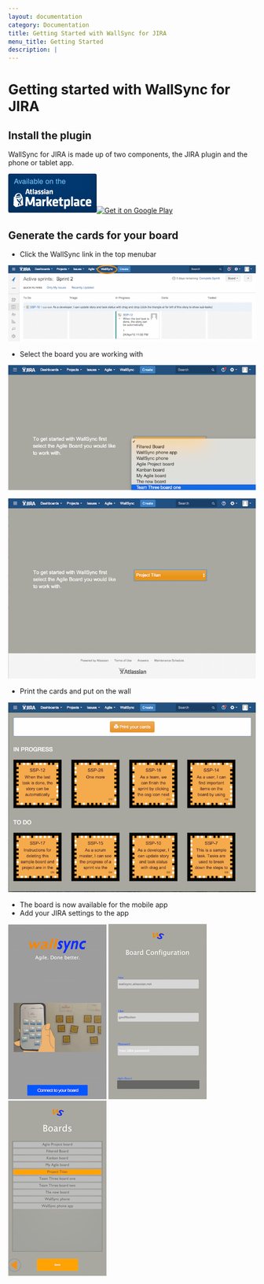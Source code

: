 ```yaml
---
layout: documentation
category: Documentation
title: Getting Started with WallSync for JIRA
menu_title: Getting Started
description: |
---
```


Getting started with WallSync for JIRA
====================

Install the plugin
--------------------

WallSync for JIRA is made up of two components, the JIRA plugin and the phone or tablet app.

<a href="https://marketplace.atlassian.com/plugins/wallsync-for-jira" target="_blank"><img src="/img/documentation/getting_started/marketplace_available_dark_180x80.png" /></a><a href="https://play.google.com/store/apps/details?id=com.Zealous.WallSync" target="_blank"><img alt="Get it on Google Play" src="https://developer.android.com/images/brand/en_generic_rgb_wo_60.png"/></a>



Generate the cards for your board
--------------------


 - Click the WallSync link in the top menubar

 ![WallSync JIRA link](/img/documentation/getting_started/wallsync_link.png)

 - Select the board you are working with

 ![Select your board](/img/documentation/getting_started/select_board.png)

 ![Selected  board](/img/documentation/getting_started/selected_board.png)

 - Print the cards and put on the wall

 ![Print your cards](/img/documentation/getting_started/print_cards.png)

 - The board is now available for the mobile app
 - Add your JIRA settings to the app

![Connect to board](/img/documentation/getting_started/connect_to_board.png) ![Enter settings](/img/documentation/getting_started/settings.png) ![Select your board](/img/documentation/getting_started/select_the_board.png)



